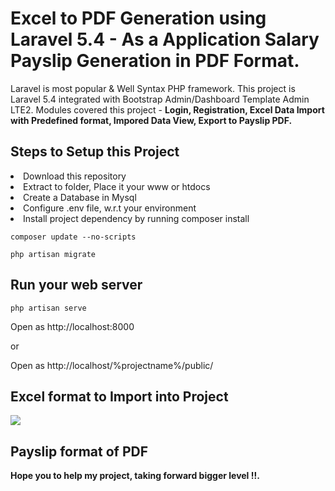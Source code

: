 <h1>Excel to PDF Generation using Laravel 5.4 - As a Application Salary Payslip Generation in PDF Format.</h1>
Laravel is most popular & Well Syntax PHP framework. This project is Laravel 5.4 integrated with Bootstrap Admin/Dashboard Template Admin LTE2. 
Modules covered this project - <strong>Login, Registration, Excel Data Import with Predefined format, Impored Data View, Export to Payslip PDF.</strong>

<h2>Steps to Setup this Project</h2>
<li>Download this repository</li>
<li>Extract to folder, Place it your www or htdocs</li>
<li>Create a Database in Mysql</li>
<li>Configure .env file, w.r.t your environment</li>
    
<li>Install project dependency by running composer install</li>
<pre><code>composer update --no-scripts</code></pre>
<pre><code>php artisan migrate</code></pre>

<h2>Run your web server</h2>
<pre><code>php artisan serve</code></pre>
<p>Open as http://localhost:8000</p>

or

<p>Open as http://localhost/%projectname%/public/</p>

<h2>Excel format to Import into Project</h2>
<img src="https://s3.ap-south-1.amazonaws.com/project-stock-images/sample-excel.jpg" />
<h2>Payslip format of PDF</h2>


<strong>Hope you to help my project, taking forward bigger level !!.</strong>